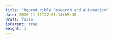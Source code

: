 ```yaml
---
title: "Reproducible Research and Automation"
date: 2020-11-11T22:01:14+05:30
draft: false
isParent: true
weight: 1
---
```


